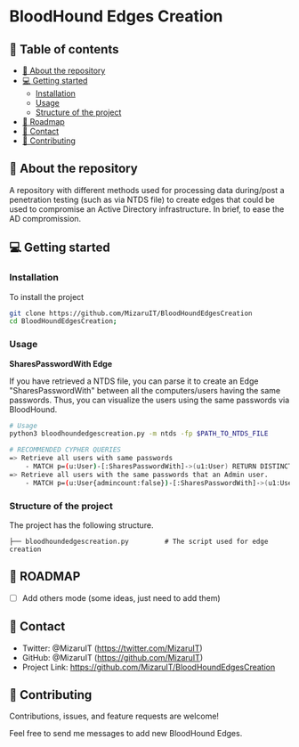 # BloodHound Edges Creation
## 📗 Table of contents
* [📖 About the repository](#about-the-repo)
* [💻 Getting started](#getting-started)
	* [Installation](#installation)
	* [Usage](#usage)
	* [Structure of the project](#structure-project)
* [🔭 Roadmap](#roadmap)
* [👥 Contact](#contact)
* [🤝 Contributing](#contributing)


## 📖 About the repository <a name="about-the-repo"/>
A repository with different methods used for processing data during/post a penetration testing (such as via NTDS file) to create edges that could be used to compromise an Active Directory infrastructure. In brief, to ease the AD compromission.

## 💻 Getting started <a name="getting-started"/>
### Installation
To install the project
```sh 
git clone https://github.com/MizaruIT/BloodHoundEdgesCreation
cd BloodHoundEdgesCreation;
```

### Usage <a name="usage"/>
**SharesPasswordWith Edge**

If you have retrieved a NTDS file, you can parse it to create an Edge "SharesPasswordWith" between all the computers/users having the same passwords. Thus, you can visualize the users using the same passwords via BloodHound. 
```sh
# Usage
python3 bloodhoundedgescreation.py -m ntds -fp $PATH_TO_NTDS_FILE 

# RECOMMENDED CYPHER QUERIES
=> Retrieve all users with same passwords
    - MATCH p=(u:User)-[:SharesPasswordWith]->(u1:User) RETURN DISTINCT(p) 
=> Retrieve all users with the same passwords that an Admin user.
    - MATCH p=(u:User{admincount:false})-[:SharesPasswordWith]->(u1:User{admincount:true}) RETURN DISTINCT(p)
```

### Structure of the project <a name="structure-project"/>
The project has the following structure.

    ├── bloodhoundedgescreation.py         # The script used for edge creation

  ## 🔭 ROADMAP <a name="roadmap"/>
- [ ] Add others mode (some ideas, just need to add them)


## 👥 Contact <a name="contact"/>
- Twitter: @MizaruIT (https://twitter.com/MizaruIT)
- GitHub: @MizaruIT (https://github.com/MizaruIT)
- Project Link: https://github.com/MizaruIT/BloodHoundEdgesCreation


## 🤝 Contributing <a name="contributing"/>
Contributions, issues, and feature requests are welcome!

Feel free to send me messages to add new BloodHound Edges.
